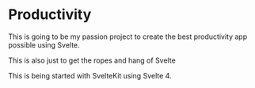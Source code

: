 # Productivity

This is going to be my passion project to create the best productivity app possible using Svelte.

This is also just to get the ropes and hang of Svelte

This is being started with SvelteKit using Svelte 4.

